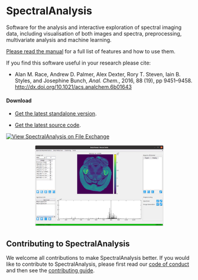 # SpectralAnalysis
Software for the analysis and interactive exploration of spectral imaging data, including visualisation of both images and spectra, preprocessing, multivariate analysis and machine learning. 

[Please read the manual](https://alanrace.github.io/SpectralAnalysis/) for a full list of features and how to use them.

If you find this software useful in your research please cite:  

* Alan M. Race, Andrew D. Palmer, Alex Dexter, Rory T. Steven, Iain B. Styles, and Josephine Bunch, *Anal. Chem.*, 2016, 88 (19), pp 9451–9458. http://dx.doi.org/10.1021/acs.analchem.6b01643

#### Download 
* [Get the latest standalone version](https://github.com/AlanRace/SpectralAnalysis/releases/). 

* [Get the latest source code](https://github.com/AlanRace/SpectralAnalysis).


[![View SpectralAnalysis on File Exchange](https://www.mathworks.com/matlabcentral/images/matlab-file-exchange.svg)](https://de.mathworks.com/matlabcentral/fileexchange/77942-spectralanalysis)

<p align="center">
  <img src="https://raw.githubusercontent.com/AlanRace/SpectralAnalysis/master/docs-src/static/images/SpectralAnalysis-interface-1.3.0.png" width="70%">
</p>

## Contributing to SpectralAnalysis
We welcome all contributions to make SpectralAnalysis better. If you would like to contribute to SpectralAnalysis, please first read our [code of conduct](CODE_OF_CONDUCT.md) and then see the [contributing guide](docs/CONTRIBUTING.md).
